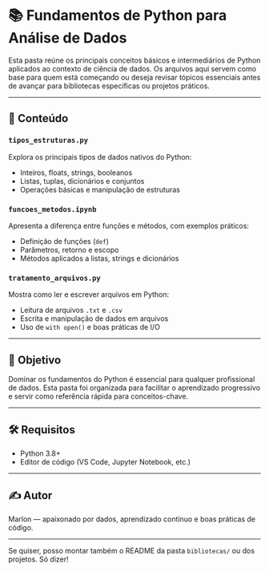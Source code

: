 # 📚 Fundamentos de Python para Análise de Dados

Esta pasta reúne os principais conceitos básicos e intermediários de Python aplicados ao contexto de ciência de dados. Os arquivos aqui servem como base para quem está começando ou deseja revisar tópicos essenciais antes de avançar para bibliotecas específicas ou projetos práticos.

---

## 🧠 Conteúdo

### `tipos_estruturas.py`
Explora os principais tipos de dados nativos do Python:
- Inteiros, floats, strings, booleanos
- Listas, tuplas, dicionários e conjuntos
- Operações básicas e manipulação de estruturas

### `funcoes_metodos.ipynb`
Apresenta a diferença entre funções e métodos, com exemplos práticos:
- Definição de funções (`def`)
- Parâmetros, retorno e escopo
- Métodos aplicados a listas, strings e dicionários

### `tratamento_arquivos.py`
Mostra como ler e escrever arquivos em Python:
- Leitura de arquivos `.txt` e `.csv`
- Escrita e manipulação de dados em arquivos
- Uso de `with open()` e boas práticas de I/O

---

## 🎯 Objetivo

Dominar os fundamentos do Python é essencial para qualquer profissional de dados. Esta pasta foi organizada para facilitar o aprendizado progressivo e servir como referência rápida para conceitos-chave.

---

## 🛠️ Requisitos

- Python 3.8+
- Editor de código (VS Code, Jupyter Notebook, etc.)

---

## ✍️ Autor

Marlon — apaixonado por dados, aprendizado contínuo e boas práticas de código.

---

Se quiser, posso montar também o README da pasta `bibliotecas/` ou dos projetos. Só dizer!